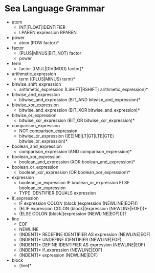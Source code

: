 # Sea Language Grammar

- atom
    * INT|FLOAT|IDENTIFIER
    * LPAREN expression RPAREN
- power
    * atom (POW factor)*
- factor
    * (PLUS|MINUS|BIT_NOT) factor
    * power
- term
    * factor ((MUL|DIV|MOD) factor)*
- arithmetic_expression
    * term ((PLUS|MINUS) term)*
- bitwise_shift_expression
    * arithmetic_expression (LSHIFT|RSHIFT) arithmetic_expression)*
- bitwise_and_expression
    * bitwise_and_expression (BIT_AND bitwise_and_expression)*
- bitwise_xor_expression
    * bitwise_and_expression (BIT_XOR bitwise_and_expression)*
- bitwise_or_expression
    * bitwise_xor_expression (BIT_OR bitwise_xor_expression)*
- comparison_expression
    * NOT comparison_expression
    * bitwise_or_expression ((EE|NE|LT|GT|LTE|GTE) bitwise_or_expression)*
- boolean_and_expression
    * comparison_expression (AND comparison_expression)*
- boolean_xor_expression
    * boolean_and_expression (XOR boolean_and_expression)*
- boolean_or_expression
    * boolean_xor_expression (OR boolean_xor_expression)*
- expression
    * boolean_or_expression IF boolean_or_expression ELSE boolean_or_expression
    * TYPE IDENTIFIER EQUALS expression
- if_expression
    * IF expression COLON (block|(expression (NEWLINE|EOF)))
    * (ELIF expression COLON (block|(expression (NEWLINE|EOF)))*
    * (ELSE COLON (block|(expression (NEWLINE|EOF))))?
- line
    * EOF
    * NEWLINE
    * (INDENT)* REDEFINE IDENTIFIER AS expression (NEWLINE|EOF)
    * (INDENT)* UNDEFINE IDENTIFIER (NEWLINE|EOF)
    * (INDENT)* DEFINE IDENTIFIER AS expression (NEWLINE|EOF)
    * (INDENT)* if_expression (NEWLINE|EOF)
    * (INDENT)* expression (NEWLINE|EOF)
- block
    * (line)*
